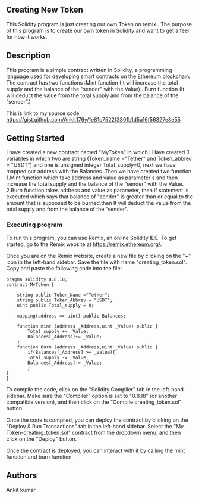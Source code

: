 ## Creating New Token 

This Solidity program is just creating our own Token on remix . The purpose of this program is to create our own token in Solidity and want to get a feel for how it works.

## Description

This program is a simple contract written in Solidity, a programming language used for developing smart contracts on the Ethereum blockchain. The contract has two functions :Mint function (It will increase the total supply and the balance of the “sender” with the Value) . Burn function (It will deduct the value from the total supply and from the balance of the “sender”.) 

This is link to my source code https://gist.github.com/Ankit176y/1e81c7522f3301b1d5a16f56327e8e55

## Getting Started
I have created a new contract named "MyToken" in which I Have created 3 variables in which two are string (Token_name ="Tether" and Token_abbrev = "USDT") and one is unsigned integer Total_supply=0, next we have mapped our address with the Balances .Then we have created two function 1.Mint function which take address and value as parameter's and then increase the total supply and the balance of the “sender” with the Value.
2.Burn function takes address and value as parameter, then if statement is executed which says that balance of "sender" is greater than or equal to the amount that is supposed to be burned.then It will deduct the value from the total supply and from the balance of the “sender”.

### Executing program

To run this program, you can use Remix, an online Solidity IDE. To get started, go to the Remix website at https://remix.ethereum.org/.

Once you are on the Remix website, create a new file by clicking on the "+" icon in the left-hand sidebar. Save the file with name "creating_token.sol". Copy and paste the following code into the file:


    pragma solidity 0.8.18;
    contract MyToken {

        string public Token_Name ="Tether";
        string public Token_Abbrev = "USDT";
        uint public Total_supply = 0;

        mapping(address => uint) public Balances;

        function mint (address _Address,uint _Value) public {
            Total_supply += _Value;
            Balances[_Address]+= _Value;
        }
        function Burn (address _Address,uint _Value) public {
            if(Balances[_Address] >= _Value){
            Total_supply -= _Value;
            Balances[_Address]-= _Value;
            }
    }
    }
To compile the code, click on the "Solidity Compiler" tab in the left-hand sidebar. Make sure the "Compiler" option is set to "0.8.18" (or another compatible version), and then click on the "Compile creating_token.sol" button.

Once the code is compiled, you can deploy the contract by clicking on the "Deploy & Run Transactions" tab in the left-hand sidebar. Select the "My Token-creating_token.sol" contract from the dropdown menu, and then click on the "Deploy" button.

Once the contract is deployed, you can interact with it by calling the mint function and burn function. 

## Authors

Ankit kumar

